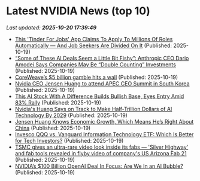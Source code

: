 # Latest NVIDIA News (top 10)
_Last updated: **2025-10-20 17:39:49**_

- [This 'Tinder For Jobs' App Claims To Apply To Millions Of Roles Automatically — And Job Seekers Are Divided On It](https://finance.yahoo.com/news/tinder-jobs-app-claims-apply-173148641.html) (Published: 2025-10-19)
- [“Some of These AI Deals Seem a Little Bit Fishy”: Anthropic CEO Dario Amodei Says Companies May Be “Double Counting” Investments](https://wccftech.com/some-of-these-ai-deals-seem-a-little-bit-fishy-says-anthropic-ceo/) (Published: 2025-10-19)
- [CoreWeave’s $5 billion gamble hits a wall](https://www.thestreet.com/technology/coreweaves-5-billion-gamble-hits-a-wall) (Published: 2025-10-19)
- [Nvidia CEO Jensen Huang to attend APEC CEO Summit in South Korea](https://biztoc.com/x/1c46cba4021c96ad) (Published: 2025-10-19)
- [This AI Stock With A Difference Builds Bullish Base, Eyes Entry Amid 83% Rally](https://biztoc.com/x/ecac758e825a18ad) (Published: 2025-10-19)
- [Nvidia's Huang Says on Track to Make Half-Trillion Dollars of AI Technology By 2029](https://biztoc.com/x/36b7c3f0c1c2dec9) (Published: 2025-10-19)
- [Jensen Huang Knows Economic Growth, Which Means He’s Right About China](https://www.forbes.com/sites/johntamny/2025/10/19/jensen-huang-knows-economic-growth-which-means-hes-right-about-china/) (Published: 2025-10-19)
- [Invesco QQQ vs. Vanguard Information Technology ETF: Which Is Better for Tech Investors?](https://biztoc.com/x/10021f521b0d0f28) (Published: 2025-10-19)
- [TSMC gives an ultra-rare video look inside its fabs — 'Silver Highway' and fab tools revealed in flyby video of company's US Arizona Fab 21](https://www.tomshardware.com/tech-industry/semiconductors/tsmc-gives-an-ultra-rare-video-look-inside-its-fabs-silver-highway-and-fab-tools-revealed-in-flyby-video-of-companys-us-arizona-fab-21) (Published: 2025-10-19)
- [NVIDIA’s $100 Billion OpenAI Deal In Focus: Are We In an AI Bubble?](https://biztoc.com/x/c71a354ceb4ba8a5) (Published: 2025-10-19)
